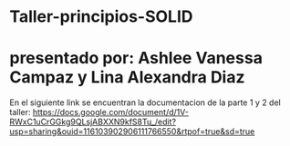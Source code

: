# Taller-principios-SOLID

# presentado por: Ashlee Vanessa Campaz y Lina Alexandra Diaz
En el siguiente link se encuentran la documentacion de la parte 1 y 2 del taller: https://docs.google.com/document/d/1V-RWxC1uCrGGkg9QLsjABXXN9kfS8Tu_/edit?usp=sharing&ouid=116103902906111766550&rtpof=true&sd=true
